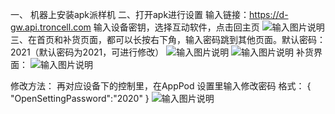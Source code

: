 一、 机器上安装apk派样机
二、打开apk进行设置
输入链接：https://d-gw.api.troncell.com 
输入设备密钥，选择互动软件，点击回主页
![输入图片说明](https://images.gitee.com/uploads/images/2021/0903/165700_b3fc0729_8867015.png "屏幕截图.png")
三、在首页和补货页面，都可以长按右下角，输入密码跳到其他页面。默认密码：2021（默认密码为2021，可进行修改）
![输入图片说明](https://images.gitee.com/uploads/images/2021/0903/165833_233eaaee_8867015.png "屏幕截图.png")
![输入图片说明](https://images.gitee.com/uploads/images/2021/0903/165857_d060775e_8867015.png "屏幕截图.png")
补货界面：
![输入图片说明](https://images.gitee.com/uploads/images/2021/0909/175928_1cc059f5_8867015.png "屏幕截图.png")

修改方法：
再对应设备下的控制里，在AppPod 设置里输入修改密码
格式：
{
  "OpenSettingPassword":"2020"
}
![输入图片说明](https://images.gitee.com/uploads/images/2021/0909/103540_25c9a0f3_8867015.png "屏幕截图.png")
